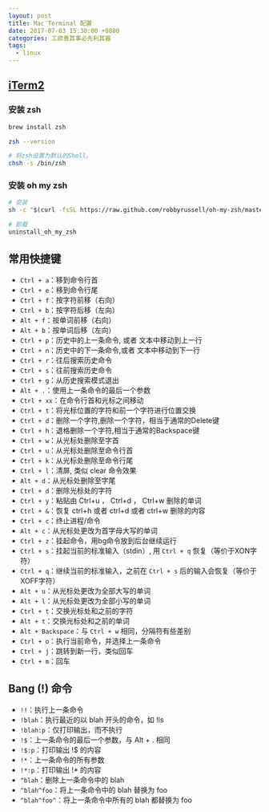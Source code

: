 ```yaml
---
layout: post
title: Mac Terminal 配置
date: 2017-07-03 15:30:00 +0800
categories: 工欲善其事必先利其器
tags:
  - linux
---
```


## [iTerm2](https://www.iterm2.com/downloads.html)

### 安装 zsh

```bash
brew install zsh

zsh --version

# 将zsh设置为默认的Shell。
chsh -s /bin/zsh
```

### 安装 oh my zsh

```bash
# 安装
sh -c "$(curl -fsSL https://raw.github.com/robbyrussell/oh-my-zsh/master/tools/install.sh)"

# 卸载
uninstall_oh_my_zsh
```

## 常用快捷键

- `Ctrl + a`：移到命令行首
- `Ctrl + e`：移到命令行尾
- `Ctrl + f`：按字符前移（右向）
- `Ctrl + b`：按字符后移（左向）
- `Alt + f`：按单词前移（右向）
- `Alt + b`：按单词后移（左向）
- `Ctrl + p`：历史中的上一条命令, 或者 文本中移动到上一行
- `Ctrl + n`：历史中的下一条命令,或者 文本中移动到下一行
- `Ctrl + r`：往后搜索历史命令
- `Ctrl + s`：往前搜索历史命令
- `Ctrl + g`：从历史搜索模式退出
- `Alt + .`：使用上一条命令的最后一个参数
- `Ctrl + xx`：在命令行首和光标之间移动
- `Ctrl + t`：将光标位置的字符和前一个字符进行位置交换
- `Ctrl + d`：删除一个字符,删除一个字符，相当于通常的Delete键
- `Ctrl + h`：退格删除一个字符,相当于通常的Backspace键
- `Ctrl + w`：从光标处删除至字首
- `Ctrl + u`：从光标处删除至命令行首
- `Ctrl + k`：从光标处删除至命令行尾
- `Ctrl + l`：清屏, 类似 clear 命令效果
- `Alt + d`：从光标处删除至字尾
- `Ctrl + d`：删除光标处的字符
- `Ctrl + y`：粘贴由 Ctrl+u ， Ctrl+d ， Ctrl+w 删除的单词
- `Ctrl + &`：恢复 ctrl+h 或者 ctrl+d 或者 ctrl+w 删除的内容
- `Ctrl + c`：终止进程/命令
- `Alt + c`：从光标处更改为首字母大写的单词
- `Ctrl + z`：挂起命令，用bg命令放到后台继续运行
- `Ctrl + s`：挂起当前的标准输入（stdin）, 用 `Ctrl + q` 恢复（等价于XON字符）
- `Ctrl + q`：继续当前的标准输入，之前在 `Ctrl + s` 后的输入会恢复（等价于XOFF字符）
- `Alt + u`：从光标处更改为全部大写的单词
- `Alt + l`：从光标处更改为全部小写的单词
- `Ctrl + t`：交换光标处和之前的字符
- `Alt + t`：交换光标处和之前的单词
- `Alt + Backspace`：与 `Ctrl + w` 相同，分隔符有些差别
- `Ctrl + o`：执行当前命令，并选择上一条命令
- `Ctrl + j`：跳转到新一行，类似回车
- `Ctrl + m`：回车


## Bang (!) 命令

- `!!`：执行上一条命令
- `!blah`：执行最近的以 blah 开头的命令，如 !ls
- `!blah:p`：仅打印输出，而不执行
- `!$`：上一条命令的最后一个参数，与 Alt + . 相同
- `!$:p`：打印输出 !$ 的内容
- `!*`：上一条命令的所有参数
- `!*:p`：打印输出 !* 的内容
- `^blah`：删除上一条命令中的 blah
- `^blah^foo`：将上一条命令中的 blah 替换为 foo
- `^blah^foo^`：将上一条命令中所有的 blah 都替换为 foo
